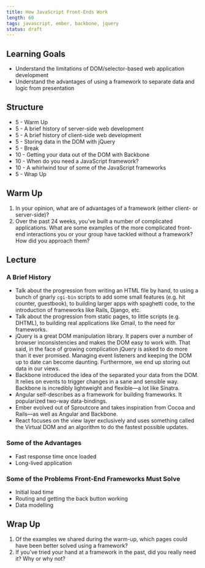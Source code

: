 ```yaml
---
title: How JavaScript Front-Ends Work
length: 60
tags: javascript, ember, backbone, jquery
status: draft
---
```


## Learning Goals

* Understand the limitations of DOM/selector-based web application development
* Understand the advantages of using a framework to separate data and logic from presentation

## Structure

* 5 - Warm Up
* 5 - A brief history of server-side web development
* 5 - A brief history of client-side web development
* 5 - Storing data in the DOM with jQuery
* 5 - Break
* 10 - Getting your data out of the DOM with Backbone
* 10 - When do you need a JavaScript framework?
* 10 - A whirlwind tour of some of the JavaScript frameworks
* 5 - Wrap Up

## Warm Up

1. In your opinion, what are of advantages of a framework (either client- or server-side)?
2. Over the past 24 weeks, you've built a number of complicated applications. What are some examples of the more complicated front-end interactions you or your group have tackled without a framework? How did you approach them?

## Lecture

### A Brief History

* Talk about the progression from writing an HTML file by hand, to using a bunch of gnarly `cgi-bin` scripts to add some small features (e.g. hit counter, guestbook), to building larger apps with spaghetti code, to the introduction of frameworks like Rails, Django, etc.
* Talk about the progression from static pages, to little scripts (e.g. DHTML), to building real applications like Gmail, to the need for frameworks.
* jQuery is a great DOM manipulation library. It papers over a number of browser inconsistencies and makes the DOM easy to work with. That said, in the face of growing complication jQuery is asked to do more than it ever promised. Managing event listeners and keeping the DOM up to date can become daunting. Furthermore, we end up storing out data in our views.
* Backbone introduced the idea of the separated your data from the DOM. It relies on events to trigger changes in a sane and sensible way. Backbone is incredibly lightweight and flexible—a lot like Sinatra.
* Angular self-describes as a framework for building frameworks. It popularized two-way data-bindings.
* Ember evolved out of Sproutcore and takes inspiration from Cocoa and Rails—as well as Angular and Backbone.
* React focuses on the view layer exclusively and uses something called the Virtual DOM and an algorithm to do the fastest possible updates.

### Some of the Advantages

- Fast response time once loaded
- Long-lived application

### Some of the Problems Front-End Frameworks Must Solve

- Initial load time
- Routing and getting the back button working
- Data modelling

## Wrap Up

1. Of the examples we shared during the warm-up, which pages could have been better solved using a framework?
2. If you've tried your hand at a framework in the past, did you really need it? Why or why not?

